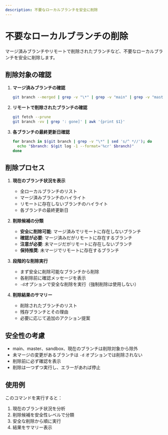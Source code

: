 ```yaml
---
description: 不要なローカルブランチを安全に削除
---
```


# 不要なローカルブランチの削除

マージ済みブランチやリモートで削除されたブランチなど、不要なローカルブランチを安全に削除します。

## 削除対象の確認

1. **マージ済みブランチの確認**
   ```bash
   git branch --merged | grep -v "\*" | grep -v "main" | grep -v "master" | grep -v "sandbox"
   ```

2. **リモートで削除されたブランチの確認**
   ```bash
   git fetch --prune
   git branch -vv | grep ': gone]' | awk '{print $1}'
   ```

3. **各ブランチの最終更新日確認**
   ```bash
   for branch in $(git branch | grep -v "\*" | sed 's/^ *//'); do
     echo "$branch: $(git log -1 --format='%cr' $branch)"
   done
   ```

## 削除プロセス

1. **現在のブランチ状況を表示**
   - 全ローカルブランチのリスト
   - マージ済みブランチのハイライト
   - リモートに存在しないブランチのハイライト
   - 各ブランチの最終更新日

2. **削除候補の分類**
   - **安全に削除可能**: マージ済みでリモートに存在しないブランチ
   - **確認が必要**: マージ済みだがリモートに存在するブランチ
   - **注意が必要**: 未マージだがリモートに存在しないブランチ
   - **保持推奨**: 未マージでリモートに存在するブランチ

3. **段階的な削除実行**
   - まず安全に削除可能なブランチから削除
   - 各削除前に確認メッセージを表示
   - `-d`オプションで安全な削除を実行（強制削除は使用しない）

4. **削除結果のサマリー**
   - 削除されたブランチのリスト
   - 残存ブランチとその理由
   - 必要に応じて追加のアクション提案

## 安全性の考慮

- main、master、sandbox、現在のブランチは削除対象から除外
- 未マージの変更があるブランチは `-d` オプションでは削除されない
- 削除前に必ず確認を表示
- 削除は一つずつ実行し、エラーがあれば停止

## 使用例

このコマンドを実行すると：
1. 現在のブランチ状況を分析
2. 削除候補を安全性レベルで分類
3. 安全な削除から順に実行
4. 結果をサマリー表示